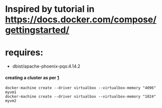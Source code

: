 # Inspired by tutorial in https://docs.docker.com/compose/gettingstarted/
# requires:
 - dbist/apache-phoenix-pqs:4.14.2


#### creating a cluster as per [1](https://docs.docker.com/get-started/part4/)
```
docker-machine create --driver virtualbox --virtualbox-memory "4096" myvm1
docker-machine create --driver virtualbox --virtualbox-memory "1024" myvm2
```
